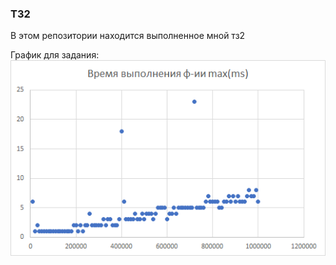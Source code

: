 ### ТЗ2
В этом репозитории находится выполненное мной тз2

График для задания:
![Время выполнения программы](plot.png)